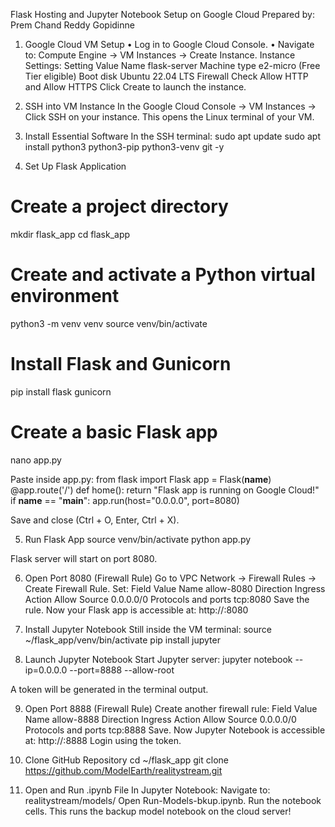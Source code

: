 Flask Hosting and Jupyter Notebook Setup on Google
Cloud
Prepared by: Prem Chand Reddy Gopidinne

1. Google Cloud VM Setup
• Log in to Google Cloud Console.
• Navigate to: Compute Engine → VM Instances → Create Instance.
Instance Settings:
Setting Value
Name flask-server
Machine type e2-micro (Free Tier eligible)
Boot disk Ubuntu 22.04 LTS
Firewall Check Allow HTTP and Allow HTTPS
Click Create to launch the instance.

2. SSH into VM Instance
In the Google Cloud Console → VM Instances → Click SSH on your instance.
This opens the Linux terminal of your VM.

3. Install Essential Software
In the SSH terminal:
sudo apt update
sudo apt install python3 python3-pip python3-venv git -y

4. Set Up Flask Application

# Create a project directory
mkdir flask_app
cd flask_app
# Create and activate a Python virtual environment
python3 -m venv venv
source venv/bin/activate
# Install Flask and Gunicorn
pip install flask gunicorn
# Create a basic Flask app
nano app.py

Paste inside app.py:
from flask import Flask
app = Flask(__name__)
@app.route('/')
def home():
return "Flask app is running on Google Cloud!"
if __name__ == "__main__":
app.run(host="0.0.0.0", port=8080)

Save and close (Ctrl + O, Enter, Ctrl + X).

5. Run Flask App
source venv/bin/activate
python app.py

Flask server will start on port 8080.

6. Open Port 8080 (Firewall Rule)
Go to VPC Network → Firewall Rules → Create Firewall Rule.
Set:
Field Value
Name allow-8080
Direction Ingress
Action Allow
Source 0.0.0.0/0
Protocols and ports tcp:8080
Save the rule.
Now your Flask app is accessible at:
http://<your-external-ip>:8080

7. Install Jupyter Notebook
Still inside the VM terminal:
source ~/flask_app/venv/bin/activate
pip install jupyter

8. Launch Jupyter Notebook
Start Jupyter server:
jupyter notebook --ip=0.0.0.0 --port=8888 --allow-root

A token will be generated in the terminal output.

9. Open Port 8888 (Firewall Rule)
Create another firewall rule:
Field Value
Name allow-8888
Direction Ingress
Action Allow
Source 0.0.0.0/0
Protocols and ports tcp:8888
Save.
Now Jupyter Notebook is accessible at:
http://<your-external-ip>:8888
Login using the token.

10. Clone GitHub Repository
cd ~/flask_app
git clone https://github.com/ModelEarth/realitystream.git

11. Open and Run .ipynb File
In Jupyter Notebook:
Navigate to: realitystream/models/
Open Run-Models-bkup.ipynb.
Run the notebook cells.
This runs the backup model notebook on the cloud server!